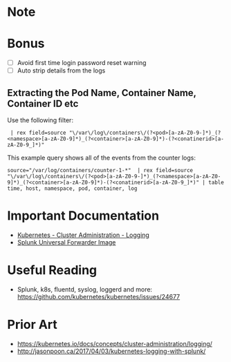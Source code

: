 # Note

# Bonus

- [ ] Avoid first time login password reset warning
- [ ] Auto strip details from the logs

## Extracting the Pod Name, Container Name, Container ID etc

Use the following filter:

```
 | rex field=source "\/var\/log\/containers\/(?<pod>[a-zA-Z0-9-]*)_(?<namespace>[a-zA-Z0-9]*)_(?<container>[a-zA-Z0-9]*)-(?<conatinerid>[a-zA-Z0-9_]*)"
```

This example query shows all of the events from the counter logs:

```
source="/var/log/containers/counter-1-*"  | rex field=source "\/var\/log\/containers\/(?<pod>[a-zA-Z0-9-]*)_(?<namespace>[a-zA-Z0-9]*)_(?<container>[a-zA-Z0-9]*)-(?<conatinerid>[a-zA-Z0-9_]*)" | table time, host, namespace, pod, container, log
```

# Important Documentation

- [Kubernetes - Cluster Administration - Logging](https://kubernetes.io/docs/concepts/cluster-administration/logging/)
- [Splunk Universal Forwarder Image](https://hub.docker.com/r/splunk/universalforwarder/)

# Useful Reading

- Splunk, k8s, fluentd, syslog, loggerd and more: https://github.com/kubernetes/kubernetes/issues/24677

# Prior Art

- https://kubernetes.io/docs/concepts/cluster-administration/logging/
- http://jasonpoon.ca/2017/04/03/kubernetes-logging-with-splunk/
